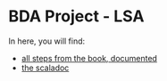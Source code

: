 # BDA Project - LSA

In here, you will find:

 - [all steps from the book, documented](all-steps-from-book-documented.html)
 - [the scaladoc](api/index.html)